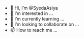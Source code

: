 - 👋 Hi, I’m @SyedaAsiya
- 👀 I’m interested in ...
- 🌱 I’m currently learning ...
- 💞️ I’m looking to collaborate on ...
- 📫 How to reach me ...

<!---
SyedaAsiya/SyedaAsiya is a ✨ special ✨ repository because its `README.md` (this file) appears on your GitHub profile.
You can click the Preview link to take a look at your changes.
--->
